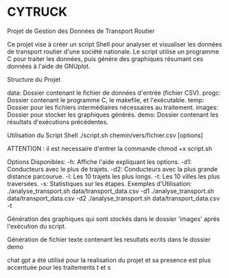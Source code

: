 # CYTRUCK

Projet de Gestion des Données de Transport Routier

Ce projet vise à créer un script Shell pour analyser et visualiser les données de transport routier d'une société nationale. Le script utilise un programme C pour traiter les données, puis génère des graphiques résumant ces données à l'aide de GNUplot.

Structure du Projet

data: Dossier contenant le fichier de données d'entrée (fichier CSV).
progc: Dossier contenant le programme C, le makefile, et l'exécutable.
temp: Dossier pour les fichiers intermédiaires nécessaires au traitement.
images: Dossier pour stocker les graphiques générés.
demo: Dossier contenant les résultats d'exécutions précédentes.


Utilisation du Script Shell
./script.sh chemin/vers/fichier.csv [options]

ATTENTION : il est necessaire d'entrer la commande chmod +x script.sh

Options Disponibles:
-h: Affiche l'aide expliquant les options.
-d1: Conducteurs avec le plus de trajets.
-d2: Conducteurs avec la plus grande distance parcourue.
-l: Les 10 trajets les plus longs.
-t: Les 10 villes les plus traversées.
-s: Statistiques sur les étapes.
Exemples d'Utilisation:
./analyse_transport.sh data/transport_data.csv -d1
./analyse_transport.sh data/transport_data.csv -d2
./analyse_transport.sh data/transport_data.csv -t


Génération des graphiques qui sont stockés dans le dossier 'images' après l'exécution du script.


Génération de fichier texte contenant les resultats ecrits dans le dossier demo

chat gpt a été utilisé pour la realisation du projet et sa presence est plus accentuée pour les traitements t et s
